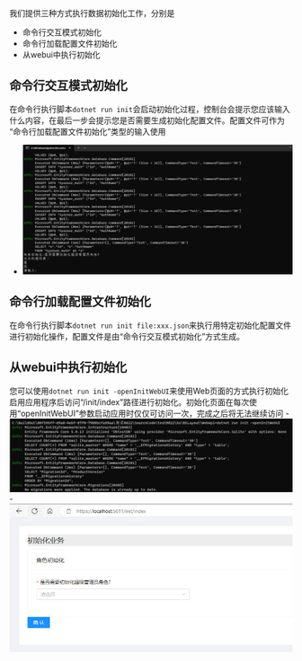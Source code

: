 我们提供三种方式执行数据初始化工作，分别是
-  命令行交互模式初始化
-  命令行加载配置文件初始化
-  从webui中执行初始化

## 命令行交互模式初始化 
在命令行执行脚本```dotnet run init```会启动初始化过程，控制台会提示您应该输入什么内容，在最后一步会提示您是否需要生成初始化配置文件。配置文件可作为 “命令行加载配置文件初始化”类型的输入使用
- ![](datainit-cmd.png)
## 命令行加载配置文件初始化
在命令行执行脚本```dotnet run init file:xxx.json```来执行用特定初始化配置文件进行初始化操作，配置文件是由“命令行交互模式初始化”方式生成。

## 从webui中执行初始化
您可以使用```dotnet run init -openInitWebUI```来使用Web页面的方式执行初始化启用应用程序后访问“/init/index”路径进行初始化。初始化页面在每次使用“openInitWebUI”参数启动应用时仅仅可访问一次，完成之后将无法继续访问
     - ![](datainit-webui1.png)
     - ![](datainit-webui2.png) 